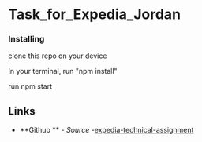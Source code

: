 # Task_for_Expedia_Jordan

### Installing
clone this repo on your device

In your terminal, run "npm install"

run npm start


## Links


* **Github ** - *Source* -[expedia-technical-assignment](https://github.com/moamar-alswedan/Task_for_Expedia_Jordan)


